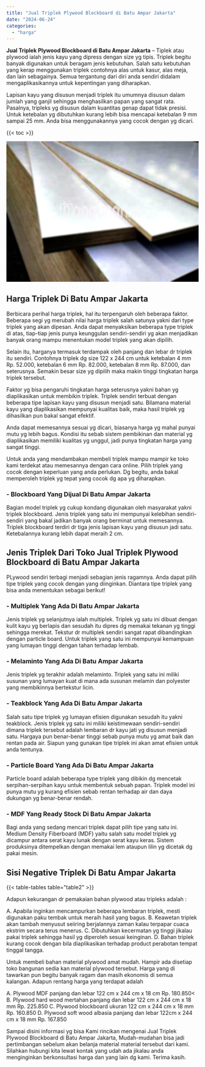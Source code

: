 ```yaml
---
title: "Jual Triplek Plywood Blockboard di Batu Ampar Jakarta"
date: "2024-06-24"
categories: 
  - "harga"
---
```


**Jual Triplek Plywood Blockboard di Batu Ampar Jakarta** – Tiplek atau plywood ialah jenis kayu yang dipress dengan size yg tipis. Triplek begitu banyak digunakan untuk beragam jenis kebutuhan. Salah satu kebutuhan yang kerap menggunakan triplek contohnya alas untuk kasur, alas meja, dan lain sebagainya. Semua tergantung dari diri anda sendiri didalam mengaplikasikannya untuk kepentingan yang diharapkan.

Lapisan kayu yang disusun menjadi triplek itu umumnya disusun dalam jumlah yang ganjil sehingga menghasilkan papan yang sangat rata. Pasalnya, tripleks yg disusun dalam kuantitas genap dapat tidak presisi. Untuk ketebalan yg dibutuhkan kurang lebih bisa mencapai ketebalan 9 mm sampai 25 mm. Anda bisa menggunakannya yang cocok dengan yg dicari.

{{< toc >}}

![Jual Triplek Plywood Blockboard di Batu Ampar Jakarta](/images/jual-triplek-murah-26.png)

## Harga Triplek Di Batu Ampar Jakarta

Berbicara perihal harga triplek, hal itu terpengaruh oleh beberapa faktor. Beberapa segi yg merubah nilai harga triplek salah satunya yakni dari type triplek yang akan dipesan. Anda dapat menyaksikan beberapa type triplek di atas, tiap-tiap jenis punya keunggulan sendiri-sendiri yg akan menjadikan banyak orang mampu menentukan model triplek yang akan dipilih.

Selain itu, harganya termasuk terdampak oleh panjang dan lebar dr triplek itu sendiri. Contohnya triplek dg size 122 x 244 cm untuk ketebalan 4 mm Rp. 52.000, ketebalan 6 mm Rp. 82.000, ketebalan 8 mm Rp. 87.000, dan seterusnya. Semakin besar size yg dipilih maka makin tinggi tingkatan harga triplek tersebut.

Faktor yg bisa pengaruhi tingkatan harga seterusnya yakni bahan yg diaplikasikan untuk membikin triplek. Triplek sendiri terbuat dengan beberapa tipe lapisan kayu yang disusun menjadi satu. Bilamana material kayu yang diaplikasikan mempunyai kualitas baik, maka hasil triplek yg dihasilkan pun bakal sangat efektif.

Anda dapat memesannya sesuai yg dicari, biasanya harga yg mahal punyai mutu yg lebih bagus. Kondisi itu sebab sistem pembikinan dan material yg diaplikasikan memiliki kualitas yg unggul, jadi punya tingkatan harga yang sangat tinggi.

Untuk anda yang mendambakan membeli triplek mampu mampir ke toko kami terdekat atau memesannya dengan cara online. Pilih triplek yang cocok dengan keperluan yang anda perlukan. Dg begitu, anda bakal memperoleh triplek yg tepat yang cocok dg apa yg diharapkan.

### \- Blockboard Yang Dijual Di Batu Ampar Jakarta

Bagian model triplek yg cukup kondang digunakan oleh masyarakat yakni triplek blockboard. Jenis triplek yang satu ini mempunyai kelebihan sendiri-sendiri yang bakal jadikan banyak orang berminat untuk memesannya. Triplek blockboard terdiri dr tiga jenis lapisan kayu yang disusun jadi satu. Ketebalannya kurang lebih dapat meraih 2 cm.

## Jenis Triplek Dari Toko Jual Triplek Plywood Blockboard di Batu Ampar Jakarta

PLywood sendiri terbagi menjadi sebagian jenis ragamnya. Anda dapat pilih tipe triplek yang cocok dengan yang diinginkan. Diantara tipe triplek yang bisa anda menentukan sebagai berikut!

### \- Multiplek Yang Ada Di Batu Ampar Jakarta

Jenis triplek yg selanjutnya ialah multiplek. Triplek yg satu ini dibuat dengan kulit kayu yg berlapis dan sesudah itu dipres dg memakai tekanan yg tinggi sehingga merekat. Tekstur dr multiplek sendiri sangat rapat dibandingkan dengan particle board. Untuk triplek yang satu ini mempunyai kemampuan yang lumayan tinggi dengan tahan terhadap lembab.

### \- Melaminto Yang Ada Di Batu Ampar Jakarta

Jenis triplek yg terakhir adalah melaminto. Triplek yang satu ini miliki susunan yang lumayan kuat di mana ada susunan melamin dan polyester yang membikinnya bertekstur licin.

### \- Teakblock Yang Ada Di Batu Ampar Jakarta

Salah satu tipe triplek yg lumayan efisien digunakan sesudah itu yakni teakblock. Jenis triplek yg satu ini miliki keistimewaan sendiri-sendiri dimana triplek tersebut adalah lembaran dr kayu jati yg disusun menjadi satu. Hargaya pun benar-benar tinggi sebab punya mutu yg amat baik dan rentan pada air. Siapun yang gunakan tipe triplek ini akan amat efisien untuk anda tentunya.

### \- Particle Board Yang Ada Di Batu Ampar Jakarta

Particle board adalah beberapa type triplek yang dibikin dg mencetak serpihan-serpihan kayu untuk membentuk sebuah papan. Triplek model ini punya mutu yg kurang efisien sebab rentan terhadap air dan daya dukungan yg benar-benar rendah.

### \- MDF Yang Ready Stock Di Batu Ampar Jakarta

Bagi anda yang sedang mencari triplek dapat pilih tipe yang satu ini. Medium Density Fiberboard (MDF) yaitu salah satu model triplek yg dicampur antara serat kayu lunak dengan serat kayu keras. Sistem produksinya ditempelkan dengan memakai lem ataupun lilin yg dicetak dg pakai mesin.

## Sisi Negative Triplek Di Batu Ampar Jakarta

{{< table-tables table="table2" >}}

Adapun kekurangan dr pemakaian bahan plywood atau tripleks adalah :

A. Apabila inginkan mencampurkan beberapa lembaran triplek, mesti digunakan paku tembak untuk meraih hasil yang bagus. B. Keawetan triplek akan tambah menyusut seiiring berjalannya zaman kalau terpapar cuaca ekstrim secara terus menerus. C. Dibutuhkan kecermatan yg tinggi jikalau pakai triplek sehingga hasil yg diperoleh sesuai keinginan. D. Bahan triplek kurang cocok dengan bila diaplikasikan terhadap product perabotan tempat tinggal tangga.

Untuk membeli bahan material plywood amat mudah. Hampir ada disetiap toko bangunan sedia kan material plywood tersebut. Harga yang di tawarkan pun begitu banyak ragam dan masih ekonomis di semua kalangan. Adapun rentang harga yang terdapat adalah

A. Plywood MDF panjang dan lebar 122 cm x 244 cm x 18 cm Rp. 180.850< B. Plywood hard wood mertahan panjang dan lebar 122 cm x 244 cm x 18 mm Rp. 225.850 C. Plywood blockboard ukuran 122 cm x 244 cm x 18 mm Rp. 160.850 D. Plywood soft wood albasia panjang dan lebar 122cm x 244 cm x 18 mm Rp. 167.850

Sampai disini informasi yg bisa Kami rincikan mengenai Jual Triplek Plywood Blockboard di Batu Ampar Jakarta, Mudah-mudahan bisa jadi pertimbangan sebelum akan belanja material material tersebut dari kami. Silahkan hubungi kita lewat kontak yang udah ada jikalau anda menginginkan berkonsultasi harga dan yang lain dg kami. Terima kasih.
